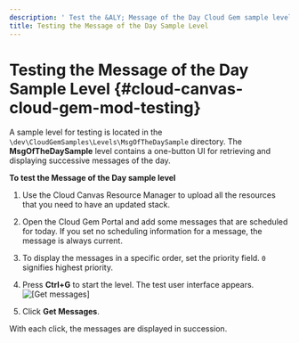 ```yaml
---
description: ' Test the &ALY; Message of the Day Cloud Gem sample level. '
title: Testing the Message of the Day Sample Level
---
```

# Testing the Message of the Day Sample Level {#cloud-canvas-cloud-gem-mod-testing}

A sample level for testing is located in the `\dev\CloudGemSamples\Levels\MsgOfTheDaySample` directory\. The **MsgOfTheDaySample** level contains a one\-button UI for retrieving and displaying successive messages of the day\.

**To test the Message of the Day sample level**

1. Use the Cloud Canvas Resource Manager to upload all the resources that you need to have an updated stack\.

1. Open the Cloud Gem Portal and add some messages that are scheduled for today\. If you set no scheduling information for a message, the message is always current\.

1. To display the messages in a specific order, set the priority field\. `0` signifies highest priority\.

1. Press **Ctrl\+G** to start the level\. The test user interface appears\.
![\[Get messages\]](/images/userguide/cloud_canvas/cloud-canvas-cloud-gem-mod-testing-get-messages.png)

1. Click **Get Messages**\.

With each click, the messages are displayed in succession\.